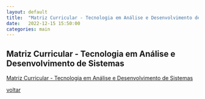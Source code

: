 ```yaml
---
layout: default
title:  "Matriz Curricular - Tecnologia em Análise e Desenvolvimento de Sistemas"
date:   2022-12-15 15:50:00
categories: main
---
```


## Matriz Curricular - Tecnologia em Análise e Desenvolvimento de Sistemas

<!-- <iframe style="border:0px;width:900px;height:800px;" src="https://ifrsrg.github.io/coordenacao/" seamless></iframe> -->

<a href="https://ifrsrg.github.io/coordenacao/" target="__blank"> Matriz Curricular - Tecnologia em Análise e Desenvolvimento de Sistemas </a>

<!--
You'll find this post in your `_posts` directory - edit this post and re-build (or run with the `-w` switch) to see your changes!
To add new posts, simply add a file in the `_posts` directory that follows the convention: YYYY-MM-DD-name-of-post.ext.

Jekyll also offers powerful support for code snippets:

{% highlight ruby %}
def print_hi(name)
  puts "Hi, #{name}"
end
print_hi('Tom')
#=> prints 'Hi, Tom' to STDOUT.
{% endhighlight %}

Check out the [Jekyll docs][jekyll] for more info on how to get the most out of Jekyll. File all bugs/feature requests at [Jekyll's GitHub repo][jekyll-gh].

[jekyll-gh]: https://github.com/mojombo/jekyll
[jekyll]:    http://jekyllrb.com
-->

<a href="./../../../../index.html">voltar</a>